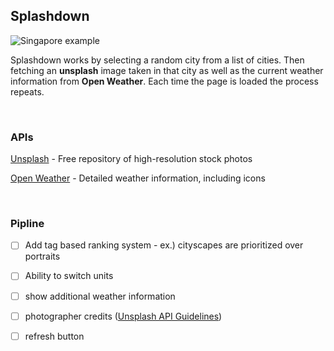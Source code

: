 ## Splashdown

![Singapore example](https://imgur.com/iovYWqR.jpg)

Splashdown works by selecting a random city from a list of cities.  Then fetching an **unsplash** image taken in that city as well as the current weather information from **Open Weather**.  Each time the page is loaded the process repeats.

<br>

### APIs


[Unsplash](https://unsplash.com/developers) - Free repository of high-resolution stock photos

[Open Weather](https://openweathermap.org/api) - Detailed weather information, including icons

<br>

### Pipline 

- [ ] Add tag based ranking system - ex.) cityscapes are prioritized over portraits

- [ ] Ability to switch units

- [ ] show additional weather information

- [ ] photographer credits ([Unsplash API Guidelines](https://help.unsplash.com/en/articles/2511245-unsplash-api-guidelines))

- [ ] refresh button
